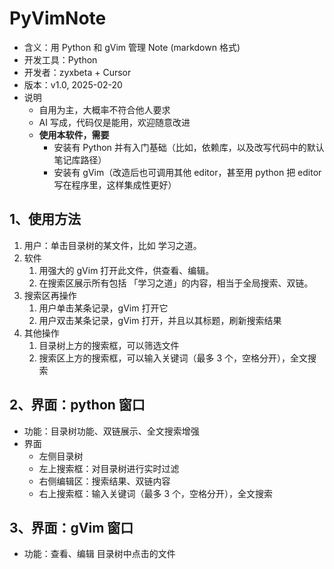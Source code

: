 # PyVimNote
- 含义：用 Python 和 gVim 管理 Note (markdown 格式)
- 开发工具：Python
- 开发者：zyxbeta + Cursor
- 版本：v1.0, 2025-02-20
- 说明
	- 自用为主，大概率不符合他人要求
	- AI 写成，代码仅是能用，欢迎随意改进
	- **使用本软件，需要** 
		- 安装有 Python 并有入门基础（比如，依赖库，以及改写代码中的默认笔记库路径）
		- 安装有 gVim（改造后也可调用其他 editor，甚至用 python 把 editor 写在程序里，这样集成性更好）

## 1、使用方法
1. 用户：单击目录树的某文件，比如 学习之道。
2. 软件
	1. 用强大的 gVim 打开此文件，供查看、编辑。
	2. 在搜索区展示所有包括 「学习之道」的内容，相当于全局搜索、双链。
3. 搜索区再操作
	1. 用户单击某条记录，gVim 打开它
	2. 用户双击某条记录，gVim 打开，并且以其标题，刷新搜索结果
4. 其他操作
	1. 目录树上方的搜索框，可以筛选文件
	2. 搜索区上方的搜索框，可以输入关键词（最多 3 个，空格分开），全文搜索

## 2、界面：python 窗口
- 功能：目录树功能、双链展示、全文搜索增强
- 界面
	- 左侧目录树
	- 左上搜索框：对目录树进行实时过滤
	- 右侧编辑区：搜索结果、双链内容
	- 右上搜索框：输入关键词（最多 3 个，空格分开），全文搜索

## 3、界面：gVim 窗口
- 功能：查看、编辑 目录树中点击的文件
